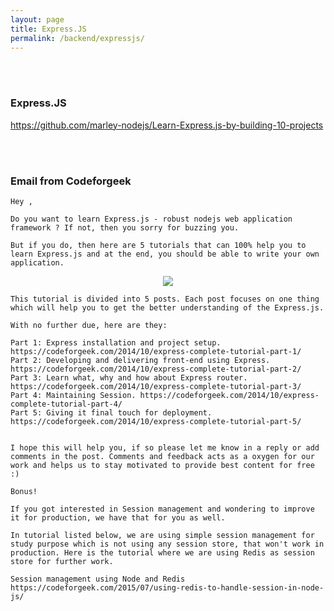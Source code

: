 ```yaml
---
layout: page
title: Express.JS
permalink: /backend/expressjs/
---
```


<br/><br/>

### Express.JS

https://github.com/marley-nodejs/Learn-Express.js-by-building-10-projects



<br/>
<br/>

### Email from Codeforgeek


    Hey ,

    Do you want to learn Express.js - robust nodejs web application framework ? If not, then you sorry for buzzing you.

    But if you do, then here are 5 tutorials that can 100% help you to learn Express.js and at the end, you should be able to write your own application.

<div align="center">
    <img src="http://storage5.static.itmages.ru/i/16/0819/h_1471591838_7168298_d9c1902db9.png">
</div>


    This tutorial is divided into 5 posts. Each post focuses on one thing which will help you to get the better understanding of the Express.js.

    With no further due, here are they:

    Part 1: Express installation and project setup. https://codeforgeek.com/2014/10/express-complete-tutorial-part-1/
    Part 2: Developing and delivering front-end using Express. https://codeforgeek.com/2014/10/express-complete-tutorial-part-2/
    Part 3: Learn what, why and how about Express router. https://codeforgeek.com/2014/10/express-complete-tutorial-part-3/
    Part 4: Maintaining Session. https://codeforgeek.com/2014/10/express-complete-tutorial-part-4/
    Part 5: Giving it final touch for deployment. https://codeforgeek.com/2014/10/express-complete-tutorial-part-5/


    I hope this will help you, if so please let me know in a reply or add comments in the post. Comments and feedback acts as a oxygen for our work and helps us to stay motivated to provide best content for free :)

    Bonus!

    If you got interested in Session management and wondering to improve it for production, we have that for you as well.

    In tutorial listed below, we are using simple session management for study purpose which is not using any session store, that won't work in production. Here is the tutorial where we are using Redis as session store for further work.

    Session management using Node and Redis
    https://codeforgeek.com/2015/07/using-redis-to-handle-session-in-node-js/
